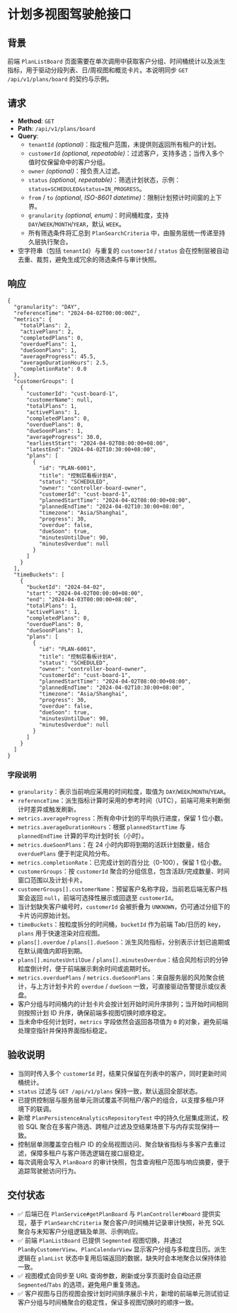 # 计划多视图驾驶舱接口

## 背景

前端 `PlanListBoard` 页面需要在单次调用中获取客户分组、时间桶统计以及派生指标，用于驱动分段列表、日/周视图和概览卡片。本说明同步 `GET /api/v1/plans/board` 的契约与示例。

## 请求

- **Method**: `GET`
- **Path**: `/api/v1/plans/board`
- **Query**:
  - `tenantId` *(optional)*：指定租户范围，未提供则返回所有租户的计划。
  - `customerId` *(optional, repeatable)*：过滤客户，支持多选；当传入多个值时仅保留命中的客户分组。
  - `owner` *(optional)*：按负责人过滤。
  - `status` *(optional, repeatable)*：筛选计划状态，示例：`status=SCHEDULED&status=IN_PROGRESS`。
  - `from` / `to` *(optional, ISO-8601 datetime)*：限制计划预计时间窗的上下界。
  - `granularity` *(optional, enum)*：时间桶粒度，支持 `DAY`/`WEEK`/`MONTH`/`YEAR`，默认 `WEEK`。
  - 所有筛选条件将汇总到 `PlanSearchCriteria` 中，由服务层统一传递至持久层执行聚合。
- 空字符串（包括 `tenantId`）与重复的 `customerId` / `status` 会在控制层被自动去重、裁剪，避免生成冗余的筛选条件与审计快照。

## 响应

```jsonc
{
  "granularity": "DAY",
  "referenceTime": "2024-04-02T00:00:00Z",
  "metrics": {
    "totalPlans": 2,
    "activePlans": 2,
    "completedPlans": 0,
    "overduePlans": 1,
    "dueSoonPlans": 1,
    "averageProgress": 45.5,
    "averageDurationHours": 2.5,
    "completionRate": 0.0
  },
  "customerGroups": [
    {
      "customerId": "cust-board-1",
      "customerName": null,
      "totalPlans": 1,
      "activePlans": 1,
      "completedPlans": 0,
      "overduePlans": 0,
      "dueSoonPlans": 1,
      "averageProgress": 30.0,
      "earliestStart": "2024-04-02T08:00:00+08:00",
      "latestEnd": "2024-04-02T10:30:00+08:00",
      "plans": [
        {
          "id": "PLAN-6001",
          "title": "控制层看板计划A",
          "status": "SCHEDULED",
          "owner": "controller-board-owner",
          "customerId": "cust-board-1",
          "plannedStartTime": "2024-04-02T08:00:00+08:00",
          "plannedEndTime": "2024-04-02T10:30:00+08:00",
          "timezone": "Asia/Shanghai",
          "progress": 30,
          "overdue": false,
          "dueSoon": true,
          "minutesUntilDue": 90,
          "minutesOverdue": null
        }
      ]
    }
  ],
  "timeBuckets": [
    {
      "bucketId": "2024-04-02",
      "start": "2024-04-02T00:00:00+08:00",
      "end": "2024-04-03T00:00:00+08:00",
      "totalPlans": 1,
      "activePlans": 1,
      "completedPlans": 0,
      "overduePlans": 0,
      "dueSoonPlans": 1,
      "plans": [
        {
          "id": "PLAN-6001",
          "title": "控制层看板计划A",
          "status": "SCHEDULED",
          "owner": "controller-board-owner",
          "customerId": "cust-board-1",
          "plannedStartTime": "2024-04-02T08:00:00+08:00",
          "plannedEndTime": "2024-04-02T10:30:00+08:00",
          "timezone": "Asia/Shanghai",
          "progress": 30,
          "overdue": false,
          "dueSoon": true,
          "minutesUntilDue": 90,
          "minutesOverdue": null
        }
      ]
    }
  ]
}
```

### 字段说明

- `granularity`：表示当前响应采用的时间粒度，取值为 `DAY`/`WEEK`/`MONTH`/`YEAR`。
- `referenceTime`：派生指标计算时采用的参考时间（UTC），前端可用来判断倒计时差异或触发刷新。
- `metrics.averageProgress`：所有命中计划的平均执行进度，保留 1 位小数。
- `metrics.averageDurationHours`：根据 `plannedStartTime` 与 `plannedEndTime` 计算的平均计划时长（小时）。
- `metrics.dueSoonPlans`：在 24 小时内即将到期的活跃计划数量，结合 `overduePlans` 便于判定风险分布。
- `metrics.completionRate`：已完成计划的百分比（0-100），保留 1 位小数。
- `customerGroups`：按 `customerId` 聚合的分组信息，包含活跃/完成数量、时间窗口范围以及计划卡片。
- `customerGroups[].customerName`：预留客户名称字段，当前若后端无客户档案会返回 `null`，前端可选择性展示或回退至 `customerId`。
- 当计划缺失客户编号时，`customerId` 会被折叠为 `UNKNOWN`，仍可通过分组下的卡片访问原始计划。
- `timeBuckets`：按粒度拆分的时间桶，`bucketId` 作为前端 Tab/日历的 key，`plans` 用于快速渲染对应视图。
- `plans[].overdue` / `plans[].dueSoon`：派生风险指标，分别表示计划已逾期或在默认阈值内即将到期。
- `plans[].minutesUntilDue` / `plans[].minutesOverdue`：结合风险标识的分钟粒度倒计时，便于前端展示剩余时间或逾期时长。
- `metrics.overduePlans` / `metrics.dueSoonPlans`：来自服务层的风险聚合统计，与上方计划卡片的 `overdue` / `dueSoon` 一致，可直接驱动告警提示或仪表盘。
- 客户分组与时间桶内的计划卡片会按计划开始时间升序排列；当开始时间相同则按照计划 ID 升序，确保前端多视图切换时顺序稳定。
- 当未命中任何计划时，`metrics` 字段依然会返回各项值为 `0` 的对象，避免前端处理空指针并保持界面指标稳定。

## 验收说明

- 当同时传入多个 `customerId` 时，结果只保留在列表中的客户，同时更新时间桶统计。
- `status` 过滤与 `GET /api/v1/plans` 保持一致，默认返回全部状态。
- 已提供控制层与服务层单元测试覆盖不同租户/客户的组合，以支撑多租户环境下的联调。
- 新增 `PlanPersistenceAnalyticsRepositoryTest` 中的持久化层集成测试，校验 SQL 聚合在多客户筛选、跨租户过滤及空结果场景下与内存实现保持一致。
- 控制层单测覆盖空白租户 ID 的全局视图访问、聚合缺省指标与多客户去重过滤，保障多租户与客户筛选逻辑在接口层稳定。
- 每次调用会写入 `PlanBoard` 的审计快照，包含查询租户范围与响应摘要，便于追踪驾驶舱访问行为。

## 交付状态

- ✅ 后端已在 `PlanService#getPlanBoard` 与 `PlanController#board` 提供实现，基于 `PlanSearchCriteria` 聚合客户/时间桶并记录审计快照，补充 SQL 聚合与未知客户分组逻辑及单测、示例响应。
- ✅ 前端 `PlanListBoard` 已提供 `Segmented` 视图切换，并通过 `PlanByCustomerView`、`PlanCalendarView` 显示客户分组与多粒度日历。派生逻辑在 `planList` 状态中复用后端返回的数据，缺失时会本地聚合以保持体验一致。
- ✅ 视图模式会同步至 URL 查询参数，刷新或分享页面时会自动还原 `Segmented`/`Tabs` 的选项，避免用户重复筛选。
- ✅ 客户视图与日历视图会按计划时间排序展示卡片，新增的前端单元测试验证客户分组与时间桶聚合的稳定性，保证多视图切换时的顺序一致。
